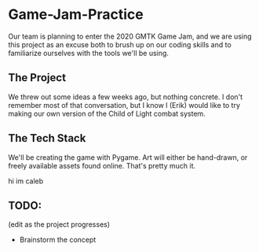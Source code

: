 # Game-Jam-Practice
Our team is planning to enter the 2020 GMTK Game Jam, and we are using this project as an excuse both to brush up on our coding skills and to familiarize ourselves with the tools we'll be using.

## The Project
We threw out some ideas a few weeks ago, but nothing concrete. I don't remember most of that conversation, but I know I (Erik) would like to try making our own version of the Child of Light combat system.

## The Tech Stack
We'll be creating the game with Pygame. Art will either be hand-drawn, or freely available assets found online. That's pretty much it.

hi im caleb

## TODO:
(edit as the project progresses)
* Brainstorm the concept
